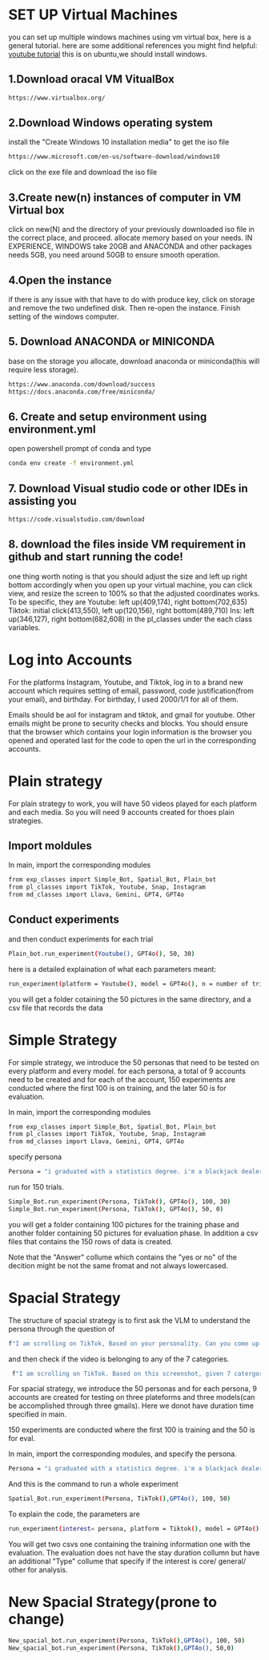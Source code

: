 # SET UP Virtual Machines
you can set up multiple windows machines using vm virtual box, here is a general tutorial.
here are some additional references you might find helpful:
[youtube tutorial](https://www.youtube.com/watch?v=nvdnQX9UkMY)
this is on ubuntu,we should install windows.

## 1.Download oracal VM VitualBox

```bash
https://www.virtualbox.org/
```

## 2.Download Windows operating system
install the "Create Windows 10 installation media" to get the iso file
```bash
https://www.microsoft.com/en-us/software-download/windows10
```
click on the exe file and download the iso file

## 3.Create new(n) instances of computer in VM Virtual box

click on new(N) and the directory of your previously downloaded iso file in the correct place,
and proceed.
allocate memory based on your needs. IN EXPERIENCE, WINDOWS take 20GB and ANACONDA and other packages needs 5GB, you need around 50GB to ensure smooth operation.


## 4.Open the instance

if there is any issue with that have to do with produce key, click on storage and remove the two undefined disk.
Then re-open the instance.
Finish setting of the windows computer.

## 5. Download ANACONDA or MINICONDA

base on the storage you allocate, download anaconda or miniconda(this will require less storage).
```bash
https://www.anaconda.com/download/success
https://docs.anaconda.com/free/miniconda/
```

## 6. Create and setup environment using environment.yml

open powershell prompt of conda and type
```bash
conda env create -f environment.yml
```

## 7. Download Visual studio code or other IDEs in assisting you
```bash
https://code.visualstudio.com/download
```
## 8. download the files inside VM requirement in github and start running the code!

one thing worth noting is that you should adjust the size and left up right bottom accordingly
when you open up your virtual machine, you can click view, and resize the screen to 100% so that the adjusted coordinates works. 
To be specific, they are 
Youtube: left up(409,174), right bottom(702,635)
Tiktok: initial click(413,550), left up(120,156), right bottom(489,710)
Ins: left up(346,127), right bottom(682,608)
in the pl_classes under the each class variables.


# Log into Accounts

For the platforms Instagram, Youtube, and Tiktok, log in to a brand new account which requires
setting of email, password, code justification(from your email), and birthday. For birthday, I used 2000/1/1 for all of them.

Emails should be aol for instagram and tiktok, and gmail for youtube. Other emails might be prone to security checks and blocks.
You should ensure that the browser which contains your login information is the browser you opened and operated last for the code to open the url in the corresponding accounts.


# Plain strategy

For plain strategy to work, you will have 50 videos played for each platform and each media.
So you will need 9 accounts created for thoes plain strategies.

## Import moldules
In main, import the corresponding modules

```bash
from exp_classes import Simple_Bot, Spatial_Bot, Plain_bot
from pl_classes import TikTok, Youtube, Snap, Instagram
from md_classes import Llava, Gemini, GPT4, GPT4o
```

## Conduct experiments
and then conduct experiments for each trial

```bash
Plain_bot.run_experiment(Youtube(), GPT4o(), 50, 30)
```

here is a detailed explaination of what each parameters meant:
```bash
run_experiment(platform = Youtube(), model = GPT4o(), n = number of trials, time = stay duration when decided to stay)
```

you will get a folder cotaining the 50 pictures in the same directory, and a csv file that records the data

# Simple Strategy

For simple strategy, we introduce the 50 personas that need to be tested on every platform and every model.
for each persona, a total of 9 accounts need to be created and for each of the account, 150 experiments are conducted where the first 100 is on training, and the later 50 is for evaluation.

In main, import the corresponding modules

```bash
from exp_classes import Simple_Bot, Spatial_Bot, Plain_bot
from pl_classes import TikTok, Youtube, Snap, Instagram
from md_classes import Llava, Gemini, GPT4, GPT4o
```
specify persona
```bash
Persona = "i graduated with a statistics degree. i'm a blackjack dealer. i know how to count cards in blackjack. i have 3 kids."
```
run for 150 trials.
```bash
Simple_Bot.run_experiment(Persona, TikTok(), GPT4o(), 100, 30)
Simple_Bot.run_experiment(Persona, TikTok(), GPT4o(), 50, 0)
```


you will get a folder containing 100 pictures for the training phase and another folder containing 50 pictures for evaluation phase. In addition a csv files that contains the 150 rows of data is created.

Note that the "Answer" collume which contains the "yes or no" of the decition might be not the same fromat and not always lowercased.

# Spacial Strategy

The structure of spacial strategy is to first ask the VLM to understand the persona through the question of 
```bash
f"I am scrolling on TikTok, Based on your personality. Can you come up with six general visual content you given your personality might enjoy? Rank it in order. Answer short word separated in commas. Your response should only be the answer."
```
and then check if the video is belonging to any of the 7 categories.
```bash
 f"I am scrolling on TikTok. Based on this screenshot, given 7 catergories: {cate1}, {cate2}, {cate3}, {cate4}, {cate5}, {core},  other.  Help me decide which category it belongs to or related to. Please answer in a single word."
```

For spacial strategy, we introduce the 50 personas and for each persona, 9 accounts are created for testing on three plateforms and three models(can be accomplished through three gmails). Here we donot have duration time specified in main.

150 experiments are conducted where the first 100 is training and the 50 is for eval.

In main, import the corresponding modules, and specify the persona.

```bash
Persona = "i graduated with a statistics degree. i'm a blackjack dealer. i know how to count cards in blackjack. i have 3 kids."
```
And this is the command to run a whole experiment
```bash
Spatial_Bot.run_experiment(Persona, TikTok(),GPT4o(), 100, 50)
```
To explain the code, the parameters are
```bash
run_experiment(interest= persona, platform = Tiktok(), model = GPT4o(), training_number = number of training trails, evaluating_number= number of eval trails)
```

You will get two csvs one containing the training information one with the evaluation. The evaluation does not have the stay duration collumn but have an additional "Type" collume that specify if the interest is core/ general/ other for analysis.




# New Spacial Strategy(prone to change)

```bash
New_spacial_bot.run_experiment(Persona, TikTok(),GPT4o(), 100, 50)
New_spacial_bot.run_experiment(Persona, TikTok(),GPT4o(), 50,0)
```




